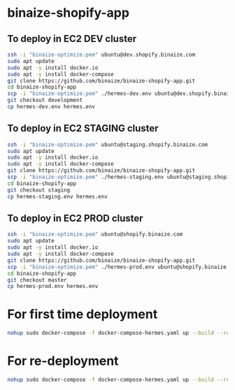 # binaize-shopify-app

## To deploy in EC2 DEV cluster

```bash
ssh -i "binaize-optimize.pem" ubuntu@dev.shopify.binaize.com
sudo apt update
sudo apt -y install docker.io
sudo apt -y install docker-compose
git clone https://github.com/binaize/binaize-shopify-app.git
cd binaize-shopify-app
scp -i "binaize-optimize.pem" ./hermes-dev.env ubuntu@dev.shopify.binaize.com:~/binaize-shopify-app/
git checkout development
cp hermes-dev.env hermes.env
```

## To deploy in EC2 STAGING cluster

```bash
ssh -i "binaize-optimize.pem" ubuntu@staging.shopify.binaize.com
sudo apt update
sudo apt -y install docker.io
sudo apt -y install docker-compose
git clone https://github.com/binaize/binaize-shopify-app.git
scp -i "binaize-optimize.pem" ./hermes-staging.env ubuntu@staging.shopify.binaize.com:~/binaize-shopify-app/
cd binaize-shopify-app
git checkout staging
cp hermes-staging.env hermes.env
```

## To deploy in EC2 PROD cluster

```bash
ssh -i "binaize-optimize.pem" ubuntu@shopify.binaize.com
sudo apt update
sudo apt -y install docker.io
sudo apt -y install docker-compose
git clone https://github.com/binaize/binaize-shopify-app.git
scp -i "binaize-optimize.pem" ./hermes-prod.env ubuntu@shopify.binaize.com:~/binaize-shopify-app/
cd binaize-shopify-app
git checkout master
cp hermes-prod.env hermes.env
```

# For first time deployment

```bash
nohup sudo docker-compose -f docker-compose-hermes.yaml up --build --remove-orphans >> ~/hermes.out&
```

# For re-deployment
```bash
nohup sudo docker-compose -f docker-compose-hermes.yaml up --build --remove-orphans >> ~/hermes.out&
```
